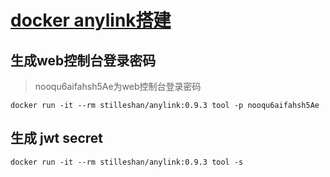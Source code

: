 # [docker anylink搭建](https://github.com/stilleshan/anylink:0.9.3)


## 生成web控制台登录密码
> nooqu6aifahsh5Ae为web控制台登录密码
```shell
docker run -it --rm stilleshan/anylink:0.9.3 tool -p nooqu6aifahsh5Ae
```

## 生成 jwt secret
```shell
docker run -it --rm stilleshan/anylink:0.9.3 tool -s
```